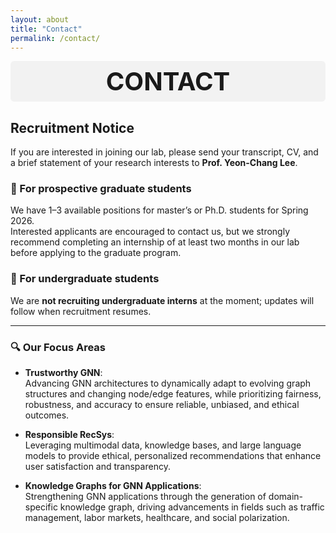 ```yaml
---
layout: about
title: "Contact"
permalink: /contact/
---
```

<div style="background-color:#f2f2f2; padding:0.5rem 1rem; font-size:2.5rem; font-weight:bold; border-radius:6px; text-align: center;">
  CONTACT
</div>


## Recruitment Notice

If you are interested in joining our lab, please send your transcript, CV, and a brief statement of your research interests to **Prof. Yeon-Chang Lee**.

### 📌 For prospective graduate students
We have 1–3 available positions for master’s or Ph.D. students for Spring 2026.  
Interested applicants are encouraged to contact us, but we strongly recommend completing an internship of at least two months in our lab before applying to the graduate program.

### 📌 For undergraduate students
We are **not recruiting undergraduate interns** at the moment; updates will follow when recruitment resumes.

---

### 🔍 Our Focus Areas

- **Trustworthy GNN**:  
  Advancing GNN architectures to dynamically adapt to evolving graph structures and changing node/edge features, while prioritizing fairness, robustness, and accuracy to ensure reliable, unbiased, and ethical outcomes.

- **Responsible RecSys**:  
  Leveraging multimodal data, knowledge bases, and large language models to provide ethical, personalized recommendations that enhance user satisfaction and transparency.

- **Knowledge Graphs for GNN Applications**:  
  Strengthening GNN applications through the generation of domain-specific knowledge graph, driving advancements in fields such as traffic management, labor markets, healthcare, and social polarization.
